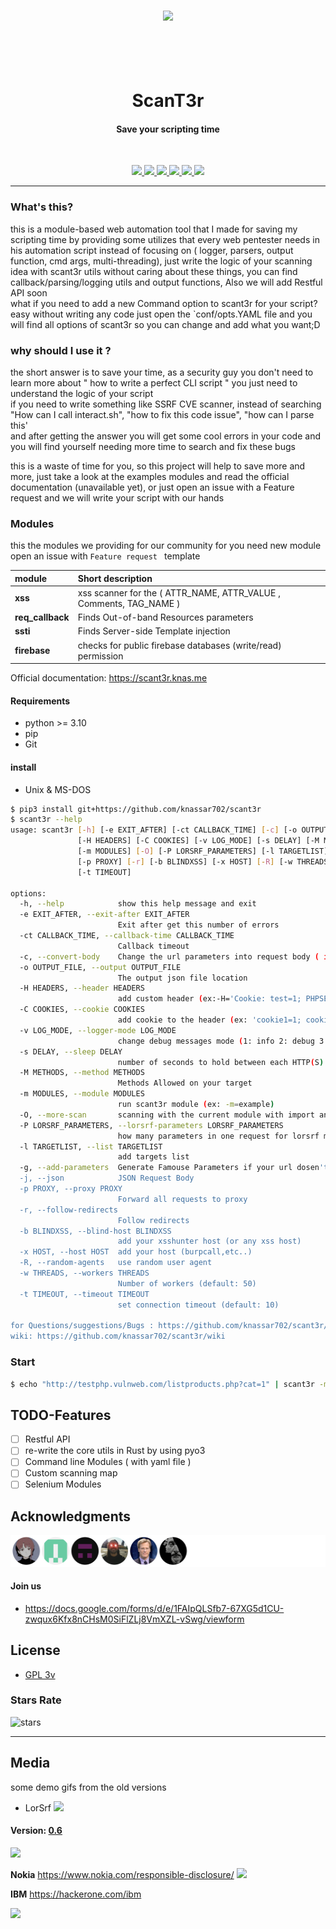<h3 align="center">
  <img src="https://github.com/knassar702/scant3r/blob/gh-pages/logo.png" width="170px">
</h3>



<h1 align="center">
  <br>
  <br>
  ScanT3r <br><h4 align="center">Save your scripting time</h4>
  <br>  
</h1>

<p align="center">
  <a href="https://github.com//scant3r/releases">
    <img src="https://img.shields.io/github/release/knassar702/scant3r.svg">
  </a>
  <a href="https://github.com/knassar702/scant3r/issues?q=is%3Aissue+is%3Aclosed">
      <img src="https://img.shields.io/github/issues-closed-raw/knassar702/scant3r?color=dark-green&label=issues%20fixed">
  </a>
  <a href="https://img.shields.io/github/stars/knassar702/scant3r">
      <img src="https://img.shields.io/github/stars/knassar702/scant3r">
  </a>
  <a href="https://img.shields.io/github/forks/knassar702/scant3r">
      <img src="https://img.shields.io/github/forks/knassar702/scant3r">
  </a>
  <a href="https://img.shields.io/github/issues/knassar702/scant3r">
      <img src="https://img.shields.io/github/issues/knassar702/scant3r">
  </a>
  <a href="https://img.shields.io/github/license/knassar702/scant3r">
      <img src="https://img.shields.io/github/license/knassar702/scant3r">
  </a>
</p>

***

### What's this?
this is a module-based web automation tool that I made for saving my scripting
time by providing some utilizes that every web pentester needs in his automation script
instead of focusing on ( logger, parsers, output function, cmd args, multi-threading),
just write the logic of your scanning idea with scant3r utils without caring
about these things, you can find callback/parsing/logging utils and output functions, Also we will add Restful API soon <br>
what if you need to add a new Command option to scant3r for your script? <br>
easy without writing any code just open the `conf/opts.YAML file and you will find all options of scant3r so you can change and add what you want;D


### why should I use it ?
the short answer is to save your time, as a security guy you don't need to
learn more about " how to write a perfect CLI script " you just need to
understand the logic of your script <br> if you need to write something like SSRF
CVE scanner, instead of searching "How can I call interact.sh", "how to fix this
code issue", "how can I parse this' <br> and after getting the answer you will get
some cool errors in your code and you will find yourself needing more time to
search and fix these bugs <br>

this is a waste of time for you, so this project will help to
save more and more, just take a look at the examples modules and read the
official documentation (unavailable yet), or just open an issue with a
Feature request and we will write your script with our hands

### Modules

this the modules we providing for our community for you need new module open an issue with `Feature request
` template 

| module         | Short description                                           |
| :------------- | :-------------                                               |
| **xss** | xss scanner for the ( ATTR_NAME, ATTR_VALUE , Comments, TAG_NAME ) |
| **req_callback**     | Finds Out-of-band Resources parameters |
| **ssti**       | Finds Server-side Template injection                                         |
| **firebase**   | checks for public firebase databases (write/read) permission  |

Official documentation: https://scant3r.knas.me 

#### Requirements
* python >= 3.10
* pip
* Git

#### install
* Unix & MS-DOS

```bash
$ pip3 install git+https://github.com/knassar702/scant3r
$ scant3r --help
usage: scant3r [-h] [-e EXIT_AFTER] [-ct CALLBACK_TIME] [-c] [-o OUTPUT_FILE]
               [-H HEADERS] [-C COOKIES] [-v LOG_MODE] [-s DELAY] [-M METHODS]
               [-m MODULES] [-O] [-P LORSRF_PARAMETERS] [-l TARGETLIST] [-g] [-j]
               [-p PROXY] [-r] [-b BLINDXSS] [-x HOST] [-R] [-w THREADS]
               [-t TIMEOUT]

options:
  -h, --help            show this help message and exit
  -e EXIT_AFTER, --exit-after EXIT_AFTER
                        Exit after get this number of errors
  -ct CALLBACK_TIME, --callback-time CALLBACK_TIME
                        Callback timeout
  -c, --convert-body    Change the url parameters into request body ( in non-GET methods )
  -o OUTPUT_FILE, --output OUTPUT_FILE
                        The output json file location
  -H HEADERS, --header HEADERS
                        add custom header (ex:-H='Cookie: test=1; PHPSESSID=test')
  -C COOKIES, --cookie COOKIES
                        add cookie to the header (ex: 'cookie1=1; cookie2=2')
  -v LOG_MODE, --logger-mode LOG_MODE
                        change debug messages mode (1: info 2: debug 3: warning 4: error)
  -s DELAY, --sleep DELAY
                        number of seconds to hold between each HTTP(S) requests.
  -M METHODS, --method METHODS
                        Methods Allowed on your target
  -m MODULES, --module MODULES
                        run scant3r module (ex: -m=example)
  -O, --more-scan       scanning with the current module with import another modules (eg: lorsrf xss/ssti scanner)
  -P LORSRF_PARAMETERS, --lorsrf-parameters LORSRF_PARAMETERS
                        how many parameters in one request for lorsrf module
  -l TARGETLIST, --list TARGETLIST
                        add targets list
  -g, --add-parameters  Generate Famouse Parameters if your url dosen't have parameters
  -j, --json            JSON Request Body
  -p PROXY, --proxy PROXY
                        Forward all requests to proxy
  -r, --follow-redirects
                        Follow redirects
  -b BLINDXSS, --blind-host BLINDXSS
                        add your xsshunter host (or any xss host)
  -x HOST, --host HOST  add your host (burpcall,etc..)
  -R, --random-agents   use random user agent
  -w THREADS, --workers THREADS
                        Number of workers (default: 50)
  -t TIMEOUT, --timeout TIMEOUT
                        set connection timeout (default: 10)

for Questions/suggestions/Bugs : https://github.com/knassar702/scant3r/issues
wiki: https://github.com/knassar702/scant3r/wiki
```


### Start
```bash
$ echo "http://testphp.vulnweb.com/listproducts.php?cat=1" | scant3r -m all 
```

## TODO-Features
* [ ] Restful API
* [ ] re-write the core utils in Rust by using pyo3 
* [ ] Command line Modules ( with yaml file )
* [ ] Custom scanning map
* [ ] Selenium Modules

## Acknowledgments
![cont](CONTRIBUTORS.svg)


#### Join us 
* https://docs.google.com/forms/d/e/1FAIpQLSfb7-67XG5d1CU-zwqux6Kfx8nCHsM0SiFlZLj8VmXZL-vSwg/viewform

## License
* [GPL 3v](https://github.com/knassar702/scant3r/blob/master/LICENSE)


### Stars Rate
![stars](https://starchart.cc/knassar702/scant3r.svg)

***

## Media
some demo gifs from the old versions

* LorSrf
![](.src/output.gif)

#### Version: [0.6](https://github.com/knassar702/scant3r/releases/tag/0.6)

![](.src/all.gif)

**Nokia** https://www.nokia.com/responsible-disclosure/
![](.src/nokia.gif)

**IBM** https://hackerone.com/ibm

![](.src/ibm.png)
